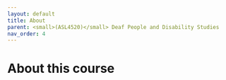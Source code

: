 ```yaml
---
layout: default
title: About
parent: <small>(ASL4520)</small> Deaf People and Disability Studies
nav_order: 4
---
```


# About this course


